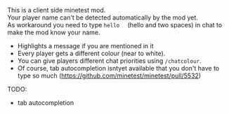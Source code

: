 This is a client side minetest mod.  
Your player name can't be detected automatically by the mod yet.  
As workaround you need to type ```hello  ``` (hello and two spaces) in chat to make the mod know your name.

* Highlights a message if you are mentioned in it
* Every player gets a different colour (near to white).
* You can give players different chat priorities using ```/chatcolour```.
* Of course, tab autocompletion isntyet available that you don't have to type so much (https://github.com/minetest/minetest/pull/5532)

TODO:
* tab autocompletion